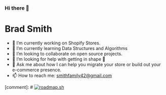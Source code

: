 ### Hi there 👋

# Brad Smith


- 🔭 I’m currently working on Shopify Stores.
- 🌱 I’m currently learning Data Structures and Algorithms
- 👯 I’m looking to collaborate on open source projects.
- 🤔 I’m looking for help with getting in shape 💪
- 💬 Ask me about how I can help you migrate your store or build out your e-commerce presence.
- 📫 How to reach me: smithfamily42@gmail.com

[comment]: # [![roadmap.sh](https://roadmap.sh/card/wide/66b5062ae70e3d5622c54b4b?variant=dark&roadmaps=python%2Csql)](https://roadmap.sh)
